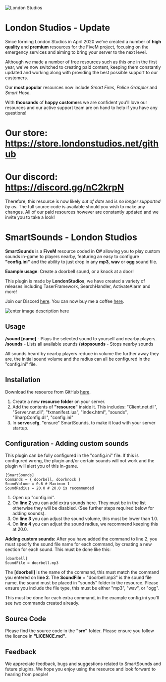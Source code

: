 ![London Studios](https://i.ibb.co/1mwSS1q/Untitled-design.png)

# London Studios - Update
Since forming London Studios in April 2020 we've created a number of **high quality** and **premium** resources for the FiveM project, focusing on the emergency services and aiming to bring your server to the next level.

Although we made a number of free resources such as this one in the first year, we've now switched to creating paid content, keeping them constantly updated and working along with providing the best possible support to our customers.

Our **most popular** resources now include *Smart Fires, Police Grappler* and *Smart Hose*.

With **thousands** of **happy customers** we are confident you'll love our resources and our active support team are on hand to help if you have any questions!

# Our store: https://store.londonstudios.net/github
# Our discord: https://discord.gg/nC2krpN

Therefore, this resource is now likely *out of date* and is *no longer supported by us*. The full source code is available should you wish to make any changes. All of our paid resources however are constantly updated and we invite you to take a look!

# SmartSounds - London Studios
**SmartSounds** is a **FiveM** resource coded in **C#** allowing you to play custom sounds in-game to players nearby, featuring an easy to configure **"config.ini"** and the ability to just drop in any **mp3**, **wav** or **ogg** sound file.

**Example usage**: Create a doorbell sound, or a knock at a door!

This plugin is made by **LondonStudios**, we have created a variety of releases including TaserFramework, SearchHandler, ActivateAlarm and more!

Join our Discord [here](https://discord.gg/AtPt9ND).
You can now buy me a coffee [here](https://www.buymeacoffee.com/londonstudios).

![enter image description here](https://i.imgur.com/jdbOPKS.png)

## Usage
**/sound [name]** - Plays the selected sound to yourself and nearby players.
**/sounds** - Lists all available sounds
**/stopsounds** - Stops nearby sounds

All sounds heard by nearby players reduce in volume the further away they are, the initial sound volume and the radius can all be configured in the "config.ini" file.
## Installation
Download the resource from GitHub [here](https://github.com/LondonStudios/SmartSounds).
 1.  Create a new **resource folder** on your server.
 2.  Add the contents of **"resource"** inside it. This includes:
"Client.net.dll", "Server.net.dll", "fxmanifest.lua", "index.html", "sounds", "SharpConfig.dll", "config.ini"
3. In **server.cfg**, "ensure" SmartSounds, to make it load with your server startup.

## Configuration - Adding custom sounds
This plugin can be fully configured in the "config.ini" file. If this is configured wrong, the plugin and/or certain sounds will not work and the plugin will alert you of this in-game.

    [SmartSounds]
    Commands = { doorbell, doorknock }
    SoundVolume = 0.6 # Maximum 1
    SoundRadius = 20.0 # 20.0 is recommended

1. Open up "config.ini".
2. On **line 2** you can add extra sounds here. They must be in the list otherwise they will be disabled. (See further steps required below for adding sounds).
3. On **line 3** you can adjust the sound volume, this must be lower than 1.0.
4. On **line 4** you can adjust the sound radius, we recommend keeping this at 20.0.

**Adding custom sounds:**
After you have added the command to line 2, you must specify the sound file name for each command, by creating a new section for each sound. This must be done like this:

    [doorbell]
    SoundFile = doorbell.mp3

The **[doorbell]** is the name of the command, this must match the command you entered on **line 2**.
The **SoundFile** = "doorbell.mp3" is the sound file name, the sound must be placed in "sounds" folder in the resource.
Please ensure you include the file type, this must be either "mp3", "wav", or "ogg".

This must be done for each extra command, in the example config.ini you'll see two commands created already.

## Source Code
Please find the source code in the **"src"** folder. Please ensure you follow the licence in **"LICENCE.md"**.

## Feedback
We appreciate feedback, bugs and suggestions related to SmartSounds and future plugins. We hope you enjoy using the resource and look forward to hearing from people!
